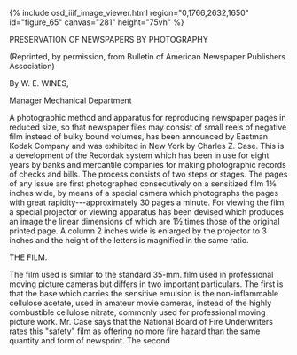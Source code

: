 {% include osd_iiif_image_viewer.html region="0,1766,2632,1650" id="figure_65" canvas="281" height="75vh" %}

PRESERVATION OF NEWSPAPERS 
BY PHOTOGRAPHY 

(Reprinted, by permission, from 
Bulletin of American Newspaper 
Publishers Association)

By W. E. WINES,

Manager Mechanical Department 

A photographic method and apparatus for reproducing newspaper pages 
in reduced size, so that newspaper files may consist of small reels of negative film 
instead of bulky bound volumes, has been announced by Eastman Kodak Company 
and was exhibited in New York by Charles Z. Case. This is a development of the 
Recordak system which has been in use for eight years by banks and mercantile 
companies for making photographic records of checks and bills. The process 
consists of two steps or stages. The pages of any issue are first photographed consecutively on a sensitized film 1⅜ inches wide, by means of a special camera which 
photographs the pages with great rapidity---approximately 30 pages a minute. For 
viewing the film, a special projector or viewing apparatus has been devised which 
produces an image the linear dimensions of which are 1½ times those of the 
original printed page. A column 2 inches wide is enlarged by the projector to 
3 inches and the height of the letters is magnified in the same ratio. 

THE FILM. 

The film used is similar to the standard 35-mm. film used in professional 
moving picture cameras but differs in two important particulars. The first is 
that the base which carries the sensitive emulsion is the non-inflammable cellulose 
acetate, used in amateur movie cameras, instead of the highly combustible cellulose 
nitrate, commonly used for professional moving picture work. Mr. Case says that 
the National Board of Fire Underwriters rates this "safety" film as offering no 
more fire hazard than the same quantity and form of newsprint. The second

